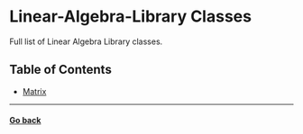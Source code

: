 # **Linear-Algebra-Library Classes**
Full list of Linear Algebra Library classes.
## **Table of Contents**
- [Matrix](https://github.com/sergeyshor/Linear-Algebra-Library/blob/main/docs/markdown/classes/Matrix.md)

---
#### [Go back](https://github.com/sergeyshor/Linear-Algebra-Library/blob/main/docs/Documentation.md)
